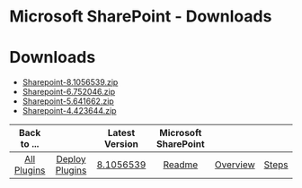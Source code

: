 
Microsoft SharePoint - Downloads
================================

# Downloads

- [Sharepoint-8.1056539.zip](https://raw.githubusercontent.com/UrbanCode/IBM-UCD-PLUGINS/main/files/Sharepoint/Sharepoint-8.1056539.zip)
- [Sharepoint-6.752046.zip](https://raw.githubusercontent.com/UrbanCode/IBM-UCD-PLUGINS/main/files/Sharepoint/Sharepoint-6.752046.zip)
- [Sharepoint-5.641662.zip](https://raw.githubusercontent.com/UrbanCode/IBM-UCD-PLUGINS/main/files/Sharepoint/Sharepoint-5.641662.zip)
- [Sharepoint-4.423644.zip](https://raw.githubusercontent.com/UrbanCode/IBM-UCD-PLUGINS/main/files/Sharepoint/Sharepoint-4.423644.zip)

|Back to ...||Latest Version|Microsoft SharePoint |||
| :---: | :---: | :---: | :---: | :---: | :---: |
|[All Plugins](../../index.md)|[Deploy Plugins](../README.md)|[8.1056539](https://raw.githubusercontent.com/UrbanCode/IBM-UCD-PLUGINS/main/files/Sharepoint/Sharepoint-8.1056539.zip)|[Readme](README.md)|[Overview](overview.md)|[Steps](steps.md)|
